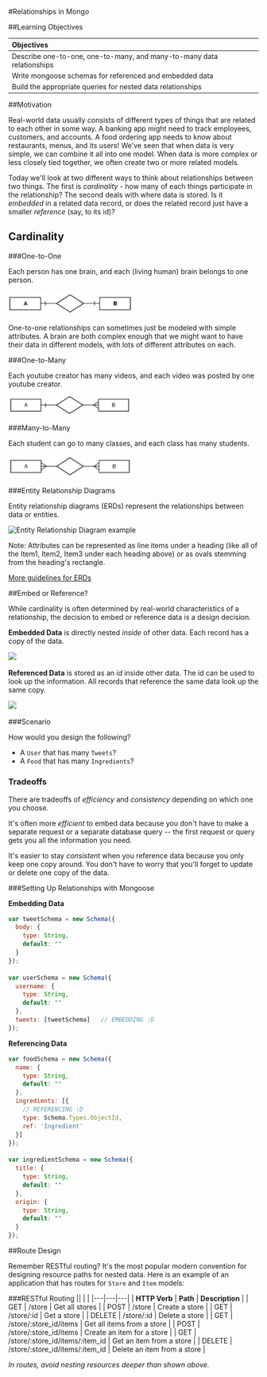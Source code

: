 #Relationships in Mongo


##Learning Objectives

| Objectives |
| :---- |
| Describe one-to-one, one-to-many, and many-to-many data relationships |
| Write mongoose schemas for referenced and embedded data |
| Build the appropriate queries for nested data relationships |

##Motivation 

Real-world data usually consists of different types of things that are related to each other in some way. A banking app might need to track employees, customers, and accounts. A food ordering app needs to know about restaurants, menus, and its users!  We've seen that when data is very simple, we can combine it all into one model.  When data is more complex or less closely tied together, we often create two or more related models.

Today we'll look at two different ways to think about relationships between two things. The first is *cardinality* - how many of each things participate in the relationship? The second deals with where data is stored. Is it *embedded* in a related data record, or does the related record just have a smaller *reference* (say, to its id)?

## Cardinality

###One-to-One 

Each person has one brain, and each (living human) brain belongs to one person. 

<img src="./img/one_to_one.png" alt="one to one erd"  width="250">

One-to-one relationships can sometimes just be modeled with simple attributes. A brain are both complex enough that we might want to have their data in different models, with lots of different attributes on each.


###One-to-Many

Each youtube creator has many videos, and each video was posted by one youtube creator. 

<img src="./img/one_to_many.png" alt="one to many erd" width="250">

###Many-to-Many

Each student can go to many classes, and each class has many students. 

<img src="./img/many_to_many.png" alt="many to many erd"  width="250">

###Entity Relationship Diagrams

Entity relationship diagrams (ERDs) represent the relationships between data or entities.

![Entity Relationship Diagram example](https://www.edrawsoft.com/images/examples/entity-relationship-diagram.png)

Note: Attributes can be represented as line items under a heading (like all of the Item1, Item2, Item3 under each heading above) or as ovals stemming from the heading's rectangle.  

[More guidelines for ERDs](http://docs.oracle.com/cd/A87860_01/doc/java.817/a81358/05_dev1.htm)



##Embed or Reference?

While cardinality is often determined by real-world characteristics of a relationship, the decision to embed or reference data is a design decision.


**Embedded Data** is directly nested *inside* of other data. Each record has a copy of the data.

![](http://docs.mongodb.org/manual/_images/data-model-denormalized.png)

**Referenced Data** is stored as an *id* inside other data. The id can be used to look up the information. All records that reference the same data look up the same copy.

![](http://docs.mongodb.org/manual/_images/data-model-normalized.png)



###Scenario

How would you design the following?

* A `User` that has many `Tweets`?
* A `Food` that has many `Ingredients`?


### Tradeoffs

There are tradeoffs of *efficiency* and *consistency* depending on which one you choose.

It's often more *efficient* to embed data because you don't have to make a separate request or a separate database query -- the first request or query gets you all the information you need.

It's easier to stay *consistent* when you reference data because you only keep one copy around. You don't have to worry that you'll forget to update or delete one copy of the data.

###Setting Up Relationships with Mongoose

**Embedding Data**

```javascript
var tweetSchema = new Schema({
  body: {
    type: String,
    default: ""
  }
});

var userSchema = new Schema({
  username: {
    type: String,
    default: ""
  },
  tweets: [tweetSchema]   // EMBEDDING :D
});
```

**Referencing Data**

```javascript
var foodSchema = new Schema({
  name: {
    type: String,
    default: ""
  },
  ingredients: [{
    // REFERENCING :D
    type: Schema.Types.ObjectId, 
    ref: 'Ingredient'
  }]
});

var ingredientSchema = new Schema({
  title: {
    type: String,
    default: ""
  },
  origin: {
    type: String,
    default: ""
  }
});
```



##Route Design

Remember RESTful routing? It's the most popular modern convention for designing resource paths for nested data. Here is an example of an application that has routes for `Store` and `Item` models:

###RESTful Routing
|| | |
|---|---|---|
| **HTTP Verb** | **Path** | **Description** |
| GET | /store | Get all stores |
| POST | /store | Create a store |
| GET | /store/:id | Get a store |
| DELETE | /store/:id | Delete a store |
| GET | /store/:store_id/items | Get all items from a store |
| POST | /store/:store_id/items | Create an item for a store |
| GET | /store/:store_id/items/:item_id | Get an item from a store |
| DELETE | /store/:store_id/items/:item_id | Delete an item from a store |

*In routes, avoid nesting resources deeper than shown above.*
